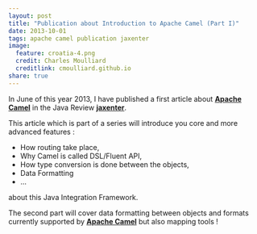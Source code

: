```yaml
---
layout: post
title: "Publication about Introduction to Apache Camel (Part I)"
date: 2013-10-01
tags: apache camel publication jaxenter
image:
  feature: croatia-4.png
  credit: Charles Moulliard
  creditlink: cmoulliard.github.io
share: true
---
```


In June of this year 2013, I have published a first article about **[Apache Camel](http://jaxenter.com/tutorial-integrating-with-apache-camel-48211.html)** in the
Java Review **[jaxenter](http://jaxenter.com)**.

This article which is part of a series will introduce you core and more advanced features :

- How routing take place,
- Why Camel is called DSL/Fluent API,
- How type conversion is done between the objects,
- Data Formatting
- ...

about this Java Integration Framework.

The second part will cover data formatting between objects and formats currently supported by **[Apache Camel](http://camel.apache.org/data-format.html)** but also mapping tools !